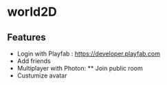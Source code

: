 # world2D
## Features
* Login with Playfab : https://developer.playfab.com
* Add friends
* Multiplayer with Photon:
** Join public room
* Custumize avatar

  
